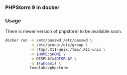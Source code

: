 ### PHPStorm 9 in docker

### Usage

There is newer version of phpstorm to be available soon.

```bash
docker run -v /etc/passwd:/etc/passwd \
           -v /etc/group:/etc/group \
           -v /tmp/.X11-unix:/tmp/.X11-unix \
           -v $HOME:$HOME \
           -e DISPLAY=$DISPLAY \
           -u $(whoami) \
           leanlabs/phpstorm
```

